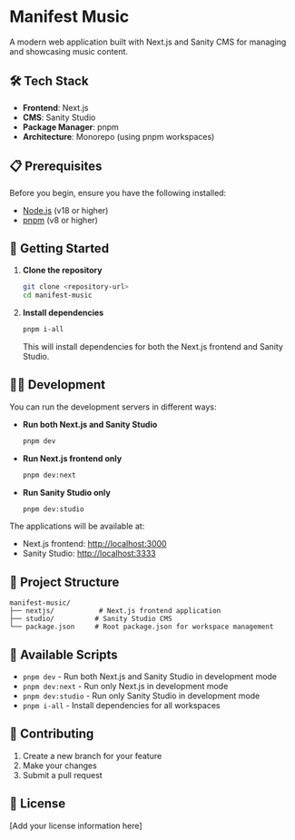 # Manifest Music

A modern web application built with Next.js and Sanity CMS for managing and showcasing music content.

## 🛠️ Tech Stack

- **Frontend**: Next.js
- **CMS**: Sanity Studio
- **Package Manager**: pnpm
- **Architecture**: Monorepo (using pnpm workspaces)

## 📋 Prerequisites

Before you begin, ensure you have the following installed:

- [Node.js](https://nodejs.org/) (v18 or higher)
- [pnpm](https://pnpm.io/) (v8 or higher)

## 🚀 Getting Started

1. **Clone the repository**

   ```bash
   git clone <repository-url>
   cd manifest-music
   ```

2. **Install dependencies**

   ```bash
   pnpm i-all
   ```

   This will install dependencies for both the Next.js frontend and Sanity Studio.

## 🏃‍♂️ Development

You can run the development servers in different ways:

- **Run both Next.js and Sanity Studio**

  ```bash
  pnpm dev
  ```

- **Run Next.js frontend only**

  ```bash
  pnpm dev:next
  ```

- **Run Sanity Studio only**
  ```bash
  pnpm dev:studio
  ```

The applications will be available at:

- Next.js frontend: [http://localhost:3000](http://localhost:3000)
- Sanity Studio: [http://localhost:3333](http://localhost:3333)

## 📁 Project Structure

```
manifest-music/
├── nextjs/           # Next.js frontend application
├── studio/          # Sanity Studio CMS
└── package.json     # Root package.json for workspace management
```

## 📝 Available Scripts

- `pnpm dev` - Run both Next.js and Sanity Studio in development mode
- `pnpm dev:next` - Run only Next.js in development mode
- `pnpm dev:studio` - Run only Sanity Studio in development mode
- `pnpm i-all` - Install dependencies for all workspaces

## 🤝 Contributing

1. Create a new branch for your feature
2. Make your changes
3. Submit a pull request

## 📄 License

[Add your license information here]
